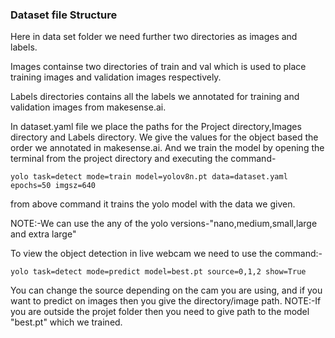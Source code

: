 <h3>Dataset file Structure</h3>
Here in data set folder we need further two directories as images and labels.

Images containse two directories of train and val which is used to place training images and validation images respectively.

Labels directories contains all the labels we annotated for training and validation images from makesense.ai.

In dataset.yaml file we place the paths for the Project directory,Images directory and Labels directory. We give the values for the object based the order we annotated in makesense.ai. And we train the model by opening the terminal from the project directory
and executing the command-

    yolo task=detect mode=train model=yolov8n.pt data=dataset.yaml epochs=50 imgsz=640

from above command it trains the yolo model with the data we given.

NOTE:-We can use the any of the yolo versions-"nano,medium,small,large and extra large"

To view the object detection in live webcam we need to use the command:-

    yolo task=detect mode=predict model=best.pt source=0,1,2 show=True

You can change the source depending on the cam you are using, and if you want to predict on images then you give the directory/image path.
NOTE:-If you are outside the projet folder then you need to give path to the model "best.pt" which we trained.
